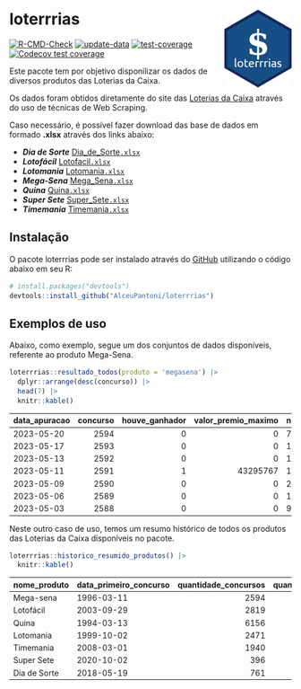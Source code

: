 
<!-- README.md is generated from README.Rmd. Please edit that file -->

# loterrrias <img src="man/figures/logo.png" align="right" height="139" />

<!-- badges: start -->

[![R-CMD-Check](https://github.com/AlceuPantoni/loterrrias/actions/workflows/R-CMD-check.yaml/badge.svg?branch=main)](https://github.com/AlceuPantoni/loterrrias/actions/workflows/R-CMD-check.yaml)
[![update-data](https://github.com/AlceuPantoni/loterrrias/actions/workflows/update-data.yaml/badge.svg)](https://github.com/AlceuPantoni/loterrrias/actions/workflows/update-data.yaml)
[![test-coverage](https://github.com/AlceuPantoni/loterrrias/actions/workflows/test-coverage.yaml/badge.svg?branch=main)](https://github.com/AlceuPantoni/loterrrias/actions/workflows/test-coverage.yaml)
[![Codecov test
coverage](https://codecov.io/gh/AlceuPantoni/loterrrias/branch/main/graph/badge.svg)](https://codecov.io/gh/AlceuPantoni/loterrrias?branch=main)
<!-- badges: end -->

Este pacote tem por objetivo disponilizar os dados de diversos produtos
das Loterias da Caixa.

Os dados foram obtidos diretamente do site das [Loterias da
Caixa](https://loterias.caixa.gov.br/Paginas/default.aspx) através do
uso de técnicas de Web Scraping.

Caso necessário, é possível fazer download das base de dados em formado
**.xlsx** através dos links abaixo:

  - ***Dia de Sorte***
    [Dia\_de\_Sorte`.xlsx`](https://raw.githubusercontent.com/AlceuPantoni/loterrrias/main/data-raw/resultados_diadesorte.xlsx)
  - ***Lotofácil***
    [Lotofacil`.xlsx`](https://raw.githubusercontent.com/AlceuPantoni/loterrrias/main/data-raw/resultados_lotofacil.xlsx)
  - ***Lotomania***
    [Lotomania`.xlsx`](https://raw.githubusercontent.com/AlceuPantoni/loterrrias/main/data-raw/resultados_lotomania.xlsx)
  - ***Mega-Sena***
    [Mega\_Sena`.xlsx`](https://raw.githubusercontent.com/AlceuPantoni/loterrrias/main/data-raw/resultados_megasena.xlsx)
  - ***Quina***
    [Quina`.xlsx`](https://raw.githubusercontent.com/AlceuPantoni/loterrrias/main/data-raw/resultados_quina.xlsx)
  - ***Super Sete***
    [Super\_Sete`.xlsx`](https://raw.githubusercontent.com/AlceuPantoni/loterrrias/main/data-raw/resultados_supersete.xlsx)
  - ***Timemania***
    [Timemania`.xlsx`](https://raw.githubusercontent.com/AlceuPantoni/loterrrias/main/data-raw/resultados_timemania.xlsx)

## Instalação

O pacote loterrrias pode ser instalado através do
[GitHub](https://github.com/) utilizando o código abaixo em seu R:

``` r
# install.packages("devtools")
devtools::install_github("AlceuPantoni/loterrrias")
```

## Exemplos de uso

Abaixo, como exemplo, segue um dos conjuntos de dados disponíveis,
referente ao produto Mega-Sena.

``` r
loterrrias::resultado_todos(produto = 'megasena') |> 
  dplyr::arrange(desc(concurso)) |> 
  head(7) |> 
  knitr::kable()
```

| data\_apuracao | concurso | houve\_ganhador | valor\_premio\_maximo | numeros\_sorteados | num\_1 | num\_2 | num\_3 | num\_4 | num\_5 | num\_6 |
| :------------- | -------: | --------------: | --------------------: | :----------------- | -----: | -----: | -----: | -----: | -----: | -----: |
| 2023-05-20     |     2594 |               0 |                     0 | 7;26;32;35;49;55   |      7 |     26 |     32 |     35 |     49 |     55 |
| 2023-05-17     |     2593 |               0 |                     0 | 10;14;17;25;32;39  |     10 |     14 |     17 |     25 |     32 |     39 |
| 2023-05-13     |     2592 |               0 |                     0 | 15;17;28;34;35;51  |     15 |     17 |     28 |     34 |     35 |     51 |
| 2023-05-11     |     2591 |               1 |              43295767 | 10;11;21;23;28;30  |     10 |     11 |     21 |     23 |     28 |     30 |
| 2023-05-09     |     2590 |               0 |                     0 | 2;12;28;36;43;48   |      2 |     12 |     28 |     36 |     43 |     48 |
| 2023-05-06     |     2589 |               0 |                     0 | 1;15;16;25;32;36   |      1 |     15 |     16 |     25 |     32 |     36 |
| 2023-05-03     |     2588 |               0 |                     0 | 9;13;22;31;57;58   |      9 |     13 |     22 |     31 |     57 |     58 |

Neste outro caso de uso, temos um resumo histórico de todos os produtos
das Loterias da Caixa disponíveis no pacote.

``` r
loterrrias::historico_resumido_produtos() |> 
  knitr::kable()
```

| nome\_produto | data\_primeiro\_concurso | quantidade\_concursos | quantidade\_concursos\_com\_ganhador | percentual\_com\_ganhador | media\_premiacao | maior\_premio | menor\_premio | total\_dezenas\_sorteadas | numero\_mais\_sorteado | numero\_menos\_sorteado |
| :------------ | :----------------------- | --------------------: | -----------------------------------: | ------------------------: | ---------------: | ------------: | ------------: | ------------------------: | ---------------------: | ----------------------: |
| Mega-sena     | 1996-03-11               |                  2594 |                                  588 |                      0.23 |       23522270.7 |     289420865 |     348732.75 |                     15564 |                     10 |                      26 |
| Lotofácil     | 2003-09-29               |                  2819 |                                 2534 |                      0.90 |         904344.9 |       8252873 |      10712.22 |                     42285 |                     20 |                      16 |
| Quina         | 1994-03-13               |                  6156 |                                 2507 |                      0.41 |        3291262.6 |     579215957 |      14230.37 |                     30780 |                      4 |                      47 |
| Lotomania     | 1999-10-02               |                  2471 |                                  660 |                      0.27 |        2295380.7 |      37261930 |     109348.66 |                     49420 |                     47 |                      96 |
| Timemania     | 2008-03-01               |                  1940 |                                   71 |                      0.04 |       26626947.0 |     818652938 |     164711.44 |                     13580 |                     20 |                      53 |
| Super Sete    | 2020-10-02               |                   396 |                                   19 |                      0.05 |        2781923.9 |       8601548 |     124747.77 |                      2772 |                      9 |                       4 |
| Dia de Sorte  | 2018-05-19               |                   761 |                                  259 |                      0.34 |         782794.5 |       3770060 |      59101.35 |                      5327 |                     10 |                       1 |
